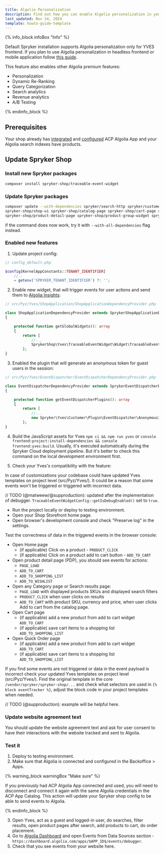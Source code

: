 ```yaml
---
title: Algolia Personalization
description: Find out how you can enable Algolia personalization in your Spryker shop
last_updated: Nov 24, 2024
template: howto-guide-template
---
```


{% info_block infoBox "Info" %}

Default Spryker installation supports Algolia personalization only for YVES frontend.
If you plan to use Algolia personalization in headless frontend or mobile application follow [this guide](/docs/pbc/all/search/{{page.version}}/base-shop/third-party-integrations/algolia/algolia-personalization-headless.html). 

This feature also enables other Algolia premium features:

- Personalization
- Dynamic Re-Ranking
- Query Categorization
- Search analytics
- Revenue analytics
- A/B Testing

{% endinfo_block %}

## Prerequisites

Your shop already has [integrated](/docs/pbc/all/search/{{page.version}}/base-shop/third-party-integrations/algolia/integrate-algolia.html) 
and [configured](/docs/pbc/all/search/{{page.version}}/base-shop/third-party-integrations/algolia/configure-algolia.html) ACP Algolia App
and your Algolia search indexes have products. 

## Update Spryker Shop


### Install new Spryker packages

```bash
composer install spryker-shop/traceable-event-widget
```

### Update Spryker packages

```bash
composer update --with-dependencies spryker/search-http spryker/customer \
spryker-shop/shop-ui spryker-shop/catalog-page spryker-shop/cart-page spryker-shop/checkout-page spryker-shop/home-page \
spryker-shop/product-detail-page spryker-shop/product-group-widget spryker-shop/product-set-detail-page spryker-shop/quick-order-page
```

if the command does now work, try it with `--with-all-dependencies` flag instead. 

### Enabled new features
1. Update project config:
```php
// config_default.php

$config[KernelAppConstants::TENANT_IDENTIFIER]
    //..   
    = getenv('SPRYKER_TENANT_IDENTIFIER') ?: '';
```

2. Enable new widget, that will trigger events for user actions and send them to [Algolia Insights](https://www.algolia.com/doc/guides/sending-events/getting-started/): 
```php
// src/Pyz/Yves/ShopApplication/ShopApplicationDependencyProvider.php

class ShopApplicationDependencyProvider extends SprykerShopApplicationDependencyProvider
{

    protected function getGlobalWidgets(): array
    {
        return [
            //...
            SprykerShop\Yves\TraceableEventWidget\Widget\TraceableEventWidget::class
        ];
}
```

3. Enabled the plugin that will generate an anonymous token for guest users in the session:
```php
// src/Pyz/Yves/EventDispatcher/EventDispatcherDependencyProvider.php

class EventDispatcherDependencyProvider extends SprykerEventDispatcherDependencyProvider
{

    protected function getEventDispatcherPlugins(): array
    {
        return [
            //...
            new Spryker\Yves\Customer\Plugin\EventDispatcher\AnonymousIdSessionAssignEventDispatcherPlugin(),
        ];
}
```

4. Build the JavaScript assets for Yves `npm ci && npm run yves` or `console frontend:project:install-dependencies && console frontend:yves:build`.
   Usually, it's executed automatically during the Spryker Cloud deployment pipeline. But it's better to check this command on the local development environment first.

5. Check your Yves's compatibility with the feature:

In case of customizations your codebase could have updated Yves templates on project level (src/Pyz/Yves/).
It could be a reason that some events won't be triggered or triggered with incorrect data.

// TODO (@matweew/@supproduction): updated after the implementation of debugger.
`TraceableEventWidgetConfig::getIsDebugEnabled()` set to `true`.
  
* Run the project locally or deploy to testing environment.
* Open your Shop Storefront home page.
* Open browser's development console and check "Preserve log" in the settings.

Test the correctness of data in the triggered events in the browser console:
* Open Home page
  * (if applicable) Click on a product - `PRODUCT_CLICK`
  * (if applicable) Click on a product add to cart button - `ADD_TO_CART`
* Open product detail page (PDP), you should see events for actions: 
  * `PAGE_LOAD`
  * `ADD_TO_CART`
  * `ADD_TO_SHOPPING_LIST`
  * `ADD_TO_WISHLIST`
* Open any Category page or Search results page:
  * `PAGE_LOAD` with displayed products SKUs and displayed search filters
  * `PRODUCT_CLICK` when user clicks on results
  * `ADD_TO_CART` with product SKU, currency and price, when user clicks Add to cart from the catalog page.
* Open Cart page
  * (if applicable) add a new product from add to cart widget `ADD_TO_CART`
  * (if applicable) save cart items to a shopping list `ADD_TO_SHOPPING_LIST`
* Open Quick Order page
  * (if applicable) add a new product from add to cart widget `ADD_TO_CART`
  * (if applicable) save cart items to a shopping list `ADD_TO_SHOPPING_LIST`


If you find some events are not triggered or data in the event payload is incorrect check your updated Yves templates on project level (src/Pyz/Yves/).
Find the original template in the core `/vendor/spryker/spryker-shop/...` and check what selectors are used in `{% block eventTracker %}`,
adjust the block code in your project templates when needed.

// TODO (@supproduction): example will be helpful here. 

### Update website agreement text

You should update the website agreement text and ask for user consent to have their interactions with the website tracked and sent to Algolia.

### Test it

1. Deploy to testing environment.
2. Make sure that Algolia is connected and configured in the Backoffice > Apps.

{% warning_block warningBox "Make sure" %}

If you previously had ACP Algolia App connected and used, you will need to disconnect and connect it again with the same Algolia credentials in the ACP App Catalog.
This action will update your Spryker shop config to be able to send events to Algolia.

{% endinfo_block %}

3. Open Yves, act as a guest and logged-in user, do searches, filter results, open product pages after search, add products to cart, do order placement.
4. Go to [Algolia Dashboard](https://dashboard.algolia.com/) and open Events from Data Sources section - `https://dashboard.algolia.com/apps/$APP_ID$/events/debugger`.
5. Check that you see events from your website here.
